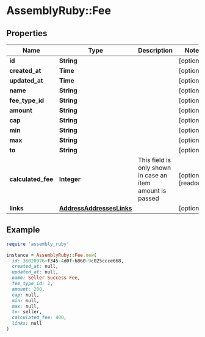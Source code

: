 # AssemblyRuby::Fee

## Properties

| Name | Type | Description | Notes |
| ---- | ---- | ----------- | ----- |
| **id** | **String** |  | [optional] |
| **created_at** | **Time** |  | [optional] |
| **updated_at** | **Time** |  | [optional] |
| **name** | **String** |  | [optional] |
| **fee_type_id** | **String** |  | [optional] |
| **amount** | **String** |  | [optional] |
| **cap** | **String** |  | [optional] |
| **min** | **String** |  | [optional] |
| **max** | **String** |  | [optional] |
| **to** | **String** |  | [optional] |
| **calculated_fee** | **Integer** | This field is only shown in case an item amount is passed | [optional][readonly] |
| **links** | [**AddressAddressesLinks**](AddressAddressesLinks.md) |  | [optional] |

## Example

```ruby
require 'assembly_ruby'

instance = AssemblyRuby::Fee.new(
  id: 36020976-f345-4d0f-b860-9c025ccce668,
  created_at: null,
  updated_at: null,
  name: Seller Success Fee,
  fee_type_id: 2,
  amount: 200,
  cap: null,
  min: null,
  max: null,
  to: seller,
  calculated_fee: 400,
  links: null
)
```

